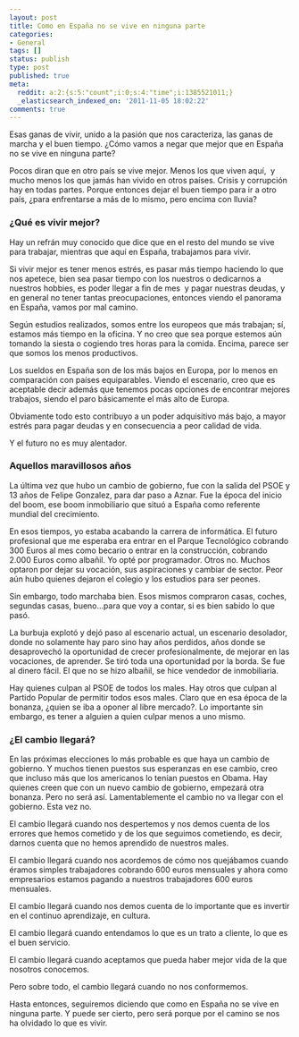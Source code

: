 ```yaml
---
layout: post
title: Como en España no se vive en ninguna parte
categories:
- General
tags: []
status: publish
type: post
published: true
meta:
  reddit: a:2:{s:5:"count";i:0;s:4:"time";i:1385521011;}
  _elasticsearch_indexed_on: '2011-11-05 18:02:22'
comments: true
---
```

Esas ganas de vivir, unido a la pasión que nos caracteriza, las ganas de marcha y el buen tiempo. ¿Cómo vamos a negar que mejor que en España no se vive en ninguna parte?

Pocos diran que en otro país se vive mejor. Menos los que viven aquí,  y mucho menos los que jamás han vivido en otros países. Crisis y corrupción hay en todas partes. Porque entonces dejar el buen tiempo para ir a otro país, ¿para enfrentarse a más de lo mismo, pero encima con lluvia?
<h3>¿Qué es vivir mejor?</h3>
Hay un refrán muy conocido que dice que en el resto del mundo se vive para trabajar, mientras que aquí en España, trabajamos para vivir.

Si vivir mejor es tener menos estrés, es pasar más tiempo haciendo lo que nos apetece, bien sea pasar tiempo con los nuestros o dedicarnos a nuestros hobbies, es poder llegar a fin de mes  y pagar nuestras deudas, y en general no tener tantas preocupaciones, entonces viendo el panorama en España, vamos por mal camino.

Según estudios realizados, somos entre los europeos que más trabajan; sí, estamos más tiempo en la oficina. Y no creo que sea porque estemos aún tomando la siesta o cogiendo tres horas para la comida. Encima, parece ser que somos los menos productivos.

Los sueldos en España son de los más bajos en Europa, por lo menos en comparación con países equiparables. Viendo el escenario, creo que es aceptable decir además que tenemos pocas opciones de encontrar mejores trabajos, siendo el paro básicamente el más alto de Europa.

Obviamente todo esto contribuyo a un poder adquisitivo más bajo, a mayor estrés para pagar deudas y en consecuencia a peor calidad de vida.

Y el futuro no es muy alentador.
<h3>Aquellos maravillosos años</h3>
La última vez que hubo un cambio de gobierno, fue con la salida del PSOE y 13 años de Felipe Gonzalez, para dar paso a Aznar. Fue la época del inicio del boom, ese boom inmobiliario que situó a España como referente mundial del crecimiento.

En esos tiempos, yo estaba acabando la carrera de informática. El futuro profesional que me esperaba era entrar en el Parque Tecnológico cobrando 300 Euros al mes como becario o entrar en la construcción, cobrando 2.000 Euros como albañil. Yo opté por programador. Otros no.
Muchos optaron por dejar su vocación, sus aspiraciones y cambiar de sector. Peor aún hubo quienes dejaron el colegio y los estudios para ser peones.

Sin embargo, todo marchaba bien. Esos mismos compraron casas, coches, segundas casas, bueno…para que voy a contar, si es bien sabido lo que pasó.

La burbuja explotó y dejó paso al escenario actual, un escenario desolador, donde no solamente hay paro sino hay años perdidos, años donde se desaprovechó la oportunidad de crecer profesionalmente, de mejorar en las vocaciones, de aprender. Se tiró toda una oportunidad por la borda. Se fue al dinero fácil. El que no se hizo albañil, se hice vendedor de inmobiliaria.

Hay quienes culpan al PSOE de todos los males. Hay otros que culpan al Partido Popular de permitir todos esos males. Claro que en esa época de la bonanza, ¿quien se iba a oponer al libre mercado?. Lo importante sin embargo, es tener a alguien a quien culpar menos a uno mismo.
<h3>¿El cambio llegará?</h3>
En las próximas elecciones lo más probable es que haya un cambio de gobierno. Y muchos tienen puestos sus esperanzas en ese cambio, creo que incluso más que los americanos lo tenían puestos en Obama. Hay quienes creen que con un nuevo cambio de gobierno, empezará otra bonanza. Pero no será así. Lamentablemente el cambio no va llegar con el gobierno. Esta vez no.

El cambio llegará cuando nos despertemos y nos demos cuenta de los errores que hemos cometido y de los que seguimos cometiendo, es decir, darnos cuenta que no hemos aprendido de nuestros males.

El cambio llegará cuando nos acordemos de cómo nos quejábamos cuando éramos simples trabajadores cobrando 600 euros mensuales y ahora como empresarios estamos pagando a nuestros trabajadores 600 euros mensuales.

El cambio llegará cuando nos demos cuenta de lo importante que es invertir en el continuo aprendizaje, en cultura.

El cambio llegará cuando entendamos lo que es un trato a cliente, lo que es el buen servicio.

El cambio llegará cuando aceptamos que pueda haber mejor vida de la que nosotros conocemos.

Pero sobre todo, el cambio llegará cuando no nos conformemos.

Hasta entonces, seguiremos diciendo que como en España no se vive en ninguna parte. Y puede ser cierto, pero será porque por el camino se nos ha olvidado lo que es vivir.
